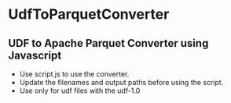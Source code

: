 # UdfToParquetConverter

## UDF to Apache Parquet Converter using Javascript
- Use script.js to use the converter. 
- Update the filenames and output paths before using the script. 
- Use only for udf files with the udf-1.0 

[comment]: # (This actually is the most platform independent comment)

